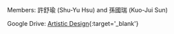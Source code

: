 Members: 許舒瑜 (Shu-Yu Hsu) and 孫國瑞 (Kuo-Jui Sun)

Google Drive: [Artistic Design](https://drive.google.com/drive/folders/1WMZKaTQMelITlmTpOj-JPy66o2y8RZ3z){:target='_blank'}

<!-- * Retreat poster
* Brochure
* Name tag
* Award certificate -->